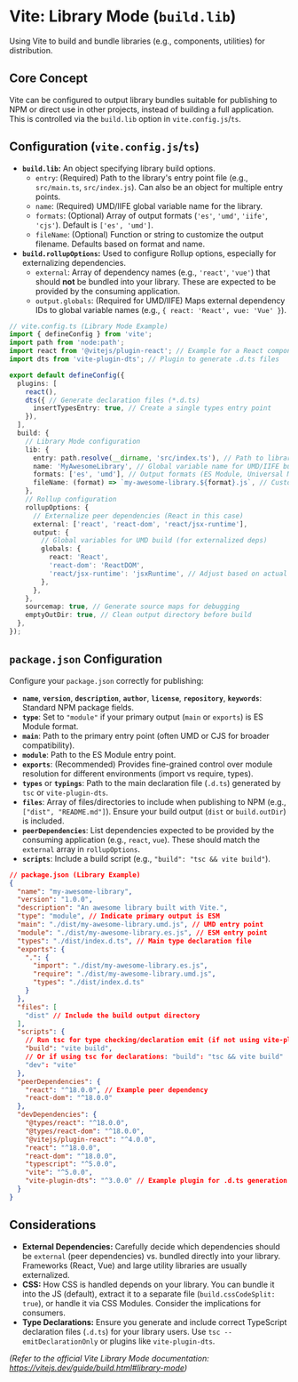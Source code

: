 # Vite: Library Mode (`build.lib`)

Using Vite to build and bundle libraries (e.g., components, utilities) for distribution.

## Core Concept

Vite can be configured to output library bundles suitable for publishing to NPM or direct use in other projects, instead of building a full application. This is controlled via the `build.lib` option in `vite.config.js`/`ts`.

## Configuration (`vite.config.js`/`ts`)

*   **`build.lib`:** An object specifying library build options.
    *   `entry`: (Required) Path to the library's entry point file (e.g., `src/main.ts`, `src/index.js`). Can also be an object for multiple entry points.
    *   `name`: (Required) UMD/IIFE global variable name for the library.
    *   `formats`: (Optional) Array of output formats (`'es'`, `'umd'`, `'iife'`, `'cjs'`). Default is `['es', 'umd']`.
    *   `fileName`: (Optional) Function or string to customize the output filename. Defaults based on format and name.
*   **`build.rollupOptions`:** Used to configure Rollup options, especially for externalizing dependencies.
    *   `external`: Array of dependency names (e.g., `'react'`, `'vue'`) that should **not** be bundled into your library. These are expected to be provided by the consuming application.
    *   `output.globals`: (Required for UMD/IIFE) Maps external dependency IDs to global variable names (e.g., `{ react: 'React', vue: 'Vue' }`).

```typescript
// vite.config.ts (Library Mode Example)
import { defineConfig } from 'vite';
import path from 'node:path';
import react from '@vitejs/plugin-react'; // Example for a React component library
import dts from 'vite-plugin-dts'; // Plugin to generate .d.ts files

export default defineConfig({
  plugins: [
    react(),
    dts({ // Generate declaration files (*.d.ts)
      insertTypesEntry: true, // Create a single types entry point
    }),
  ],
  build: {
    // Library Mode configuration
    lib: {
      entry: path.resolve(__dirname, 'src/index.ts'), // Path to library entry point
      name: 'MyAwesomeLibrary', // Global variable name for UMD/IIFE builds
      formats: ['es', 'umd'], // Output formats (ES Module, Universal Module Definition)
      fileName: (format) => `my-awesome-library.${format}.js`, // Custom output file names
    },
    // Rollup configuration
    rollupOptions: {
      // Externalize peer dependencies (React in this case)
      external: ['react', 'react-dom', 'react/jsx-runtime'],
      output: {
        // Global variables for UMD build (for externalized deps)
        globals: {
          react: 'React',
          'react-dom': 'ReactDOM',
          'react/jsx-runtime': 'jsxRuntime', // Adjust based on actual global if needed
        },
      },
    },
    sourcemap: true, // Generate source maps for debugging
    emptyOutDir: true, // Clean output directory before build
  },
});
```

## `package.json` Configuration

Configure your `package.json` correctly for publishing:

*   **`name`**, **`version`**, **`description`**, **`author`**, **`license`**, **`repository`**, **`keywords`**: Standard NPM package fields.
*   **`type`**: Set to `"module"` if your primary output (`main` or `exports`) is ES Module format.
*   **`main`**: Path to the primary entry point (often UMD or CJS for broader compatibility).
*   **`module`**: Path to the ES Module entry point.
*   **`exports`**: (Recommended) Provides fine-grained control over module resolution for different environments (import vs require, types).
*   **`types`** or **`typings`**: Path to the main declaration file (`.d.ts`) generated by `tsc` or `vite-plugin-dts`.
*   **`files`**: Array of files/directories to include when publishing to NPM (e.g., `["dist", "README.md"]`). Ensure your build output (`dist` or `build.outDir`) is included.
*   **`peerDependencies`**: List dependencies expected to be provided by the consuming application (e.g., `react`, `vue`). These should match the `external` array in `rollupOptions`.
*   **`scripts`**: Include a build script (e.g., `"build": "tsc && vite build"`).

```json
// package.json (Library Example)
{
  "name": "my-awesome-library",
  "version": "1.0.0",
  "description": "An awesome library built with Vite.",
  "type": "module", // Indicate primary output is ESM
  "main": "./dist/my-awesome-library.umd.js", // UMD entry point
  "module": "./dist/my-awesome-library.es.js", // ESM entry point
  "types": "./dist/index.d.ts", // Main type declaration file
  "exports": {
    ".": {
      "import": "./dist/my-awesome-library.es.js",
      "require": "./dist/my-awesome-library.umd.js",
      "types": "./dist/index.d.ts"
    }
  },
  "files": [
    "dist" // Include the build output directory
  ],
  "scripts": {
    // Run tsc for type checking/declaration emit (if not using vite-plugin-dts) then vite build
    "build": "vite build",
    // Or if using tsc for declarations: "build": "tsc && vite build"
    "dev": "vite"
  },
  "peerDependencies": {
    "react": "^18.0.0", // Example peer dependency
    "react-dom": "^18.0.0"
  },
  "devDependencies": {
    "@types/react": "^18.0.0",
    "@types/react-dom": "^18.0.0",
    "@vitejs/plugin-react": "^4.0.0",
    "react": "^18.0.0",
    "react-dom": "^18.0.0",
    "typescript": "^5.0.0",
    "vite": "^5.0.0",
    "vite-plugin-dts": "^3.0.0" // Example plugin for .d.ts generation
  }
}
```

## Considerations

*   **External Dependencies:** Carefully decide which dependencies should be `external` (peer dependencies) vs. bundled directly into your library. Frameworks (React, Vue) and large utility libraries are usually externalized.
*   **CSS:** How CSS is handled depends on your library. You can bundle it into the JS (default), extract it to a separate file (`build.cssCodeSplit: true`), or handle it via CSS Modules. Consider the implications for consumers.
*   **Type Declarations:** Ensure you generate and include correct TypeScript declaration files (`.d.ts`) for your library users. Use `tsc --emitDeclarationOnly` or plugins like `vite-plugin-dts`.

*(Refer to the official Vite Library Mode documentation: https://vitejs.dev/guide/build.html#library-mode)*
